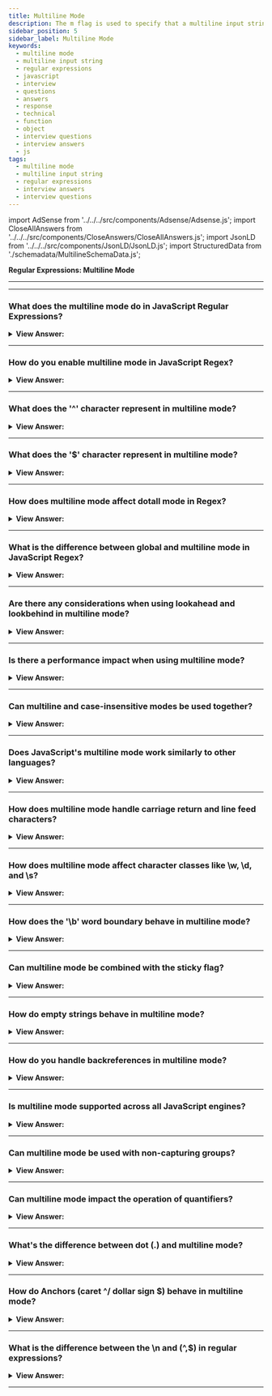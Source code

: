 ```yaml
---
title: Multiline Mode
description: The m flag is used to specify that a multiline input string should be treated as multiple lines. Regular Expressions Interview Questions
sidebar_position: 5
sidebar_label: Multiline Mode
keywords:
  - multiline mode
  - multiline input string
  - regular expressions
  - javascript
  - interview
  - questions
  - answers
  - response
  - technical
  - function
  - object
  - interview questions
  - interview answers
  - js
tags:
  - multiline mode
  - multiline input string
  - regular expressions
  - interview answers
  - interview questions
---
```


import AdSense from '../../../src/components/Adsense/Adsense.js';
import CloseAllAnswers from '../../../src/components/CloseAnswers/CloseAllAnswers.js';
import JsonLD from '../../../src/components/JsonLD/JsonLD.js';
import StructuredData from './schemadata/MultilineSchemaData.js';

<JsonLD data={StructuredData} />

<head>
  <title>Multiline Mode | Regular Expressions Interview Questions</title>
</head>

**Regular Expressions: Multiline Mode**

---

<AdSense />

---

<CloseAllAnswers />

### What does the multiline mode do in JavaScript Regular Expressions?

<details>
  <summary><strong>View Answer:</strong></summary>
  <div>
  <div><strong>Interview Response:</strong> The 'm' flag in regular expressions, also known as multiline mode, modifies the behavior of '^' and '$' to match the start and end of each line within a string, rather than the entire string.
    </div><br />
  <div><strong className="codeExample">Code Example:</strong><br /><br />

  <div></div>

Here's a simple JavaScript example using the 'm' flag in a regular expression:

```javascript
let str = `First line
Second line
Third line`;

let regex = /^Second.*$/m;

let match = str.match(regex);

console.log(match);  // This will output: ['Second line']
```

In this example, we use the 'm' flag with the `^Second.*$` regex to find 'Second line' at the start of a line in the multiline string. Without the 'm' flag, this would not match anything as 'Second line' is not at the start of the entire string.

  </div>
  </div>
</details>

---

### How do you enable multiline mode in JavaScript Regex?

<details>
  <summary><strong>View Answer:</strong></summary>
  <div>
  <div><strong>Interview Response:</strong> In JavaScript, multiline mode is enabled in regular expressions by appending an 'm' flag after the pattern, like this: `/pattern/m`. It allows '^' and '$' to match the start and end of each line.
  </div>
  </div>
</details>

---

### What does the '^' character represent in multiline mode?

<details>
  <summary><strong>View Answer:</strong></summary>
  <div>
  <div><strong>Interview Response:</strong> In multiline mode, the '^' character represents the start of the string and the start of each line within the string, occurring after every newline ('\n').
  </div><br />
  <div><strong className="codeExample">Code Example:</strong><br /><br />

  <div></div>

```js
let str = "apple\nbanana\napple";

let regexWithM = /^apple$/gm;
console.log(str.match(regexWithM)); 
// Outputs: [ 'apple', 'apple' ] (With "m" flag)
```

  </div>
  </div>
</details>

---

### What does the '$' character represent in multiline mode?

<details>
  <summary><strong>View Answer:</strong></summary>
  <div>
  <div><strong>Interview Response:</strong> In multiline mode, the '$' character represents the end of the string and the end of each line within the string, occurring before every newline ('\n').
  </div><br />
  <div><strong className="codeExample">Code Example:</strong><br /><br />

  <div></div>

```javascript
let str = "Hello, world!\nHello, javascript!\nHello, multiverse!";

let regex = /Hello, \w+!$/gm;

console.log(str.match(regex));
// Outputs: [ 'Hello, world!', 'Hello, javascript!', 'Hello, multiverse!' ]
```

In this example, the regular expression `/Hello, \w+!$/gm` matches any line that ends with a pattern "Hello, [word]!". The `g` flag makes it match globally, and the `m` flag allows `$` to match the end of each line. It matches all three lines in the string.

  </div>
  </div>
</details>

---

### How does multiline mode affect dotall mode in Regex?

<details>
  <summary><strong>View Answer:</strong></summary>
  <div>
  <div><strong>Interview Response:</strong> Multiline and dotall modes are independent in regex. Multiline mode affects '^' and '$' anchors, while dotall (enabled with 's' flag) makes '.' match any character including newline. They can be used together as needed.
  </div><br />
  <div><strong className="codeExample">Code Example:</strong><br /><br />

  <div></div>

Here's an example of using both multiline and dotall modes in JavaScript:

```javascript
let str = `First line
Second line
Third line`;

let regex = /^.*$/ms; // both multiline (m) and dotall (s) modes

let match = str.match(regex);

console.log(match);  // This will output: ['First line\nSecond line\nThird line']
```

In this example, '^.*$' with 'ms' flags will match the entire multiline string, including newline characters. This is because the '.' in dotall mode also matches newline characters, and '^' and '$' match the start and end of the string, respectively. Without the 's' flag, '.' would not match newline characters, and without the 'm' flag, '^' and '$' would only match the start and end of the entire string, not each line.

  </div>
  </div>
</details>

---

### What is the difference between global and multiline mode in JavaScript Regex?

<details>
  <summary><strong>View Answer:</strong></summary>
  <div>
  <div><strong>Interview Response:</strong> In JavaScript regex, the 'g' flag (global) makes the regex search for all matches in a string, instead of stopping at the first match. The 'm' flag (multiline) changes '^' and '$' to match the start and end of each line, not just the string.
  </div>
  </div>
</details>

---

### Are there any considerations when using lookahead and lookbehind in multiline mode?

<details>
  <summary><strong>View Answer:</strong></summary>
  <div>
  <div><strong>Interview Response:</strong> In multiline mode, lookahead and lookbehind still work from the current position, not the start/end of lines. However, '^' and '$' within lookahead/lookbehind will respect multiline mode, matching line start/end.
  </div><br />
  <div><strong>Technical Details:</strong> There are considerations when using lookahead and lookbehind in multiline mode. The most significant is that these assertions don't consume characters in the string, but only assert whether a match is possible.
  </div><br />
  <div><strong className="codeExample">Code Example:</strong><br /><br />

  <div></div>

```javascript
let str = "apple\nbanana\napple";

let regexLookahead = /apple(?=\nbanana)/gm;
console.log(str.match(regexLookahead)); 
// Outputs: [ 'apple' ] 

let regexLookbehind = /(?<=apple\n)banana/gm;
console.log(str.match(regexLookbehind)); 
// Outputs: [ 'banana' ] 
```

In this example, `/apple(?=\nbanana)/gm` matches "apple" only when it's immediately followed by "\nbanana", but it does not include "\nbanana" in the match.

Similarly, `/(?<=apple\n)banana/gm` matches "banana" only when it's immediately preceded by "apple\n", but it does not include "apple\n" in the match.

The "m" flag makes `^` and `$` match the start and end of lines, but it doesn't change the behavior of lookahead and lookbehind.

  </div>
  </div>
</details>

---

### Is there a performance impact when using multiline mode?

<details>
  <summary><strong>View Answer:</strong></summary>
  <div>
  <div><strong>Interview Response:</strong> Multiline mode can impact performance if the regex engine needs to check for line breaks in large strings. However, for most practical use cases, this performance impact would be minimal and unnoticeable.
  </div>
  </div>
</details>

---

### Can multiline and case-insensitive modes be used together?

<details>
  <summary><strong>View Answer:</strong></summary>
  <div>
  <div><strong>Interview Response:</strong> Yes, multiline ('m') and case-insensitive ('i') modes can be used together in a regular expression. For instance, in JavaScript, you can write `/pattern/mi` to enable both modes.
  </div><br />
  <div><strong className="codeExample">Code Example:</strong><br /><br />

  <div></div>

```javascript
let str = "apple\nBanana\nAPPLE";

let regex = /^apple$/gmi;

console.log(str.match(regex));
// Outputs: [ 'apple', 'APPLE' ]
```

In this example, the regular expression `/^apple$/gmi` matches any line that only contains "apple", regardless of the case. The `g` flag makes it match globally, the `m` flag allows `^` and `$` to match the start and end of each line, and the `i` flag makes it case-insensitive. It matches the first and the third lines in the string.

  </div>
  </div>
</details>

---

### Does JavaScript's multiline mode work similarly to other languages?

<details>
  <summary><strong>View Answer:</strong></summary>
  <div>
  <div><strong>Interview Response:</strong> Yes, the multiline mode in JavaScript works similarly to many other languages like Python or Perl. It modifies '^' and '$' to match the start and end of each line, not just the whole string.
  </div>
  </div>
</details>

---

### How does multiline mode handle carriage return and line feed characters?

<details>
  <summary><strong>View Answer:</strong></summary>
  <div>
  <div><strong>Interview Response:</strong> In multiline mode, both carriage return (\r) and line feed (\n) characters are considered as line terminators or breaks. Therefore, '^' and '$' will match positions after and before these characters respectively.
  </div><br />
  <div><strong className="codeExample">Code Example:</strong><br /><br />

  <div></div>

```javascript
let str = "apple\r\nbanana\napple";

let regex = /^apple$/gm;

console.log(str.match(regex));
// Outputs: [ 'apple', 'apple' ]
```

In this example, the regular expression `/^apple$/gm` matches any line that only contains "apple". The `g` flag makes it match globally, and the `m` flag allows `^` and `$` to match the start and end of each line. It recognizes both `\r\n` (carriage return + line feed, as commonly used in Windows) and `\n` (line feed, as used in Unix-based systems) as line terminators. It matches the first and the third lines in the string.

  </div>
  </div>
</details>

---

### How does multiline mode affect character classes like \w, \d, and \s?

<details>
  <summary><strong>View Answer:</strong></summary>
  <div>
  <div><strong>Interview Response:</strong> Multiline mode does not directly affect character classes like \w, \d, and \s. These classes will match as usual regardless of whether the multiline flag is set. \w matches word characters, \d digits, and \s whitespace.
  </div><br />
  <div><strong className="codeExample">Code Example:</strong><br /><br />

  <div></div>

```javascript
let str = "apple\nbanana3\nApple 1";

let regexW = /\w/gm;
console.log(str.match(regexW));
// Outputs: [ 'a', 'p', 'p', 'l', 'e', 'b', 'a', 'n', 'a', 'n', 'a', '3', 'A', 'p', 'p', 'l', 'e', '1' ]

let regexD = /\d/gm;
console.log(str.match(regexD));
// Outputs: [ '3', '1' ]

let regexS = /\s/gm;
console.log(str.match(regexS));
// Outputs: [ ' ' ]
```

In this example, `\w` matches any word character (equivalent to `[a-zA-Z0-9_]`), `\d` matches any digit (equivalent to `[0-9]`), and `\s` matches any whitespace character. They match the same characters regardless of the "m" flag.

  </div>
  </div>
</details>

---

### How does the '\b' word boundary behave in multiline mode?

<details>
  <summary><strong>View Answer:</strong></summary>
  <div>
  <div><strong>Interview Response:</strong> Word boundary '\b' isn't affected by multiline mode. It still matches a position where a word character is followed by a non-word character or vice versa.
  </div><br />
  <div><strong className="codeExample">Code Example:</strong><br /><br />

  <div></div>

```javascript
let str = "apple apple\nbanana apple";

let regex = /\bapple\b/gm;

console.log(str.match(regex));
// Outputs: [ 'apple', 'apple', 'apple' ]
```

In this example, the regular expression `\bapple\b` matches the word "apple" when it appears as a whole word. It matches "apple" in both lines, regardless of the "m" flag. The word boundary `\b` matches the position where "apple" is followed by a space or the end of a line, ensuring that it doesn't match substrings within larger words (like if there were a word "pineapple").

  </div>
  </div>
</details>

---

### Can multiline mode be combined with the sticky flag?

<details>
  <summary><strong>View Answer:</strong></summary>
  <div>
  <div><strong>Interview Response:</strong> Yes, multiline mode can be combined with the sticky flag. Sticky flag makes the regex match start exactly at lastIndex.
  </div><br />
  <div><strong>Technical Response:</strong> Multiline mode can be combined with the "sticky" flag (indicated by "y") in JavaScript regular expressions. The sticky flag makes the regex start searching for a match from the index indicated by `lastIndex` property of the regex object.
  </div><br />
  <div><strong className="codeExample">Code Example:</strong><br /><br />

  <div></div>

```javascript
let str = "apple\nbanana\napple";
let regex = /^apple$/gmy;

// Match from start
let result1 = regex.exec(str);
console.log(result1[0], regex.lastIndex); 
// Outputs: "apple", 6

// Match from index 6
let result2 = regex.exec(str);
console.log(result2, regex.lastIndex);
// Outputs: null, 6 (no match starting from index 6)

// Match from index 14
regex.lastIndex = 14;
let result3 = regex.exec(str);
console.log(result3[0], regex.lastIndex); 
// Outputs: "apple", 20
```

In this example, the regular expression `/^apple$/gmy` matches any line that only contains "apple". The `g` flag makes it match globally, the `m` flag allows `^` and `$` to match the start and end of each line, and the `y` flag makes it sticky. If a match is found, the `lastIndex` property of the regex is updated to the end of the match, and the next `exec` starts searching from there. If a match is not found, `lastIndex` is not updated.

  </div>
  </div>
</details>

---

### How do empty strings behave in multiline mode?

<details>
  <summary><strong>View Answer:</strong></summary>
  <div>
  <div><strong>Interview Response:</strong> Empty strings are treated as lines by themselves in multiline mode, meaning '^' and '$' can match before and after them.
  </div><br />
  <div><strong className="codeExample">Code Example:</strong><br /><br />

  <div></div>

```javascript
let str = "apple\nbanana\n";

let regex = /^$/gm;

let matches = str.match(regex);

console.log(matches.length);
// Outputs: 1
```

In this example, the regular expression `/^$/gm` matches any line that is empty. The `g` flag makes it match globally, and the `m` flag allows `^` and `$` to match the start and end of each line. It matches once because there's one empty line at the end of the string. Note that if the input string did not end with `\n`, there would be no match, because there wouldn't be an empty line.

  </div>
  </div>
</details>

---

### How do you handle backreferences in multiline mode?

<details>
  <summary><strong>View Answer:</strong></summary>
  <div>
  <div><strong>Interview Response:</strong> Backreferences work the same in multiline mode. They refer back to previously captured groups, regardless of line boundaries.
  </div><br />
  <div><strong>Technical Response:</strong> In JavaScript regex, backreferences in multiline mode are handled the same way as in single-line mode. The "m" flag does not affect their behavior. A backreference `\n` (where n is a group number) matches the same text as previously matched by the nth capturing group.
  </div><br />
  <div><strong className="codeExample">Code Example:</strong><br /><br />

  <div></div>

```javascript
let str = "apple apple\nbanana banana\napple banana";

let regex = /(\w+) \1/gm;

let matches = str.match(regex);

console.log(matches);
// Outputs: [ 'apple apple', 'banana banana' ]
```

In this example, the regular expression `/(\w+) \1/gm` matches any line that contains a word followed by a space and the same word again. The `g` flag makes it match globally, and the `m` flag allows `^` and `$` to match the start and end of each line. The `(\w+)` captures a word into group 1, and `\1` is a backreference that matches the same word. It matches the first and the second lines in the string.

  </div>
  </div>
</details>

---

### Is multiline mode supported across all JavaScript engines?

<details>
  <summary><strong>View Answer:</strong></summary>
  <div>
  <div><strong>Interview Response:</strong> Yes, multiline mode is a standard feature and is supported across all ECMAScript-compliant JavaScript engines.
  </div><br />
  <div><strong>Technical Details:</strong> Most modern browsers have solid support for JavaScript regular expressions. However, specific support for advanced features like lookbehind assertions and Unicode property escapes may vary.
  </div><br />
  <div><strong className="codeExample">Here's a simple table illustration:</strong><br /><br />

  <div></div>

| Feature                       | Chrome | Firefox | Safari | Edge  |
|-------------------------------|--------|---------|--------|-------|
| Basic Regular Expressions     | Yes    | Yes     | Yes    | Yes   |
| Lookahead Assertions          | Yes    | Yes     | Yes    | Yes   |
| Lookbehind Assertions         | Yes    | No      | No     | Yes   |
| Unicode Property Escapes      | Yes    | No      | Partial| Yes   |
| Named Capture Groups          | Yes    | Yes     | No     | Yes   |
| s (dotAll) flag               | Yes    | Yes     | No     | Yes   |
| Sticky Flag                   | Yes    | Yes     | Yes    | Yes   |

Remember that JavaScript compatibility can change as browsers are updated. For the most accurate and up-to-date information, please check the official documentation or use a resource like [Can I Use](https://caniuse.com/) or [MDN Web Docs](https://developer.mozilla.org/).

  </div>
  </div>
</details>

---

### Can multiline mode be used with non-capturing groups?

<details>
  <summary><strong>View Answer:</strong></summary>
  <div>
  <div><strong>Interview Response:</strong> Yes, non-capturing groups work the same way in multiline mode as they do in single-line mode. A non-capturing group (?:...) groups together the included pattern elements, but doesn't create a backreference.
  </div><br />
  <div><strong className="codeExample">Code Example:</strong><br /><br />

  <div></div>

```js
let str = "apple banana\nbanana apple\napple apple";

let regex = /^(?:apple banana|banana apple)$/gm;

console.log(str.match(regex));
// Outputs: [ 'apple banana', 'banana apple' ]
```

  </div>
  </div>
</details>

---

### Can multiline mode impact the operation of quantifiers?

<details>
  <summary><strong>View Answer:</strong></summary>
  <div>
  <div><strong>Interview Response:</strong> No, multiline mode doesn't impact the operation of quantifiers in JavaScript regular expressions. Quantifiers such as *, +, ?, and &#123;n,m&#125; still work the same way in multiline mode as they do in single-line mode.
  </div><br />
  <div><strong className="codeExample">Code Example:</strong><br /><br />

  <div></div>

```javascript
let str = "apple\nbanana\napples";

let regex = /^apple.*$/gm;

console.log(str.match(regex));
// Outputs: [ 'apple', 'apples' ]
```

In this example, the regular expression `/^apple.*$/gm` matches any line that starts with "apple". The `g` flag makes it match globally, the `m` flag allows `^` and `$` to match the start and end of each line, and the `.*` matches any characters (except for line terminators), zero or more times. It matches the first and the third lines in the string. The `.*` quantifier does not extend across multiple lines, even in multiline mode.

  </div>
  </div>
</details>

---

### What's the difference between dot (.) and multiline mode?

<details>
  <summary><strong>View Answer:</strong></summary>
  <div>
  <div><strong>Interview Response:</strong>  The dot (.) matches any character except newline. Multiline mode changes how '^' and '$' behave, but does not affect the '.' dot.
  </div>
  </div>
</details>

---

### How do Anchors (caret ^/ dollar sign $) behave in multiline mode?

<details>
  <summary><strong>View Answer:</strong></summary>
  <div>
  <div><strong>Interview Response:</strong> In multiline mode, the caret (^) matches the start of the string and after each newline (\n), while the dollar sign ($) matches before every newline and at the end of the string.
    </div><br />
  <div><strong>Technical Response:</strong> In the multiline mode, they match at the beginning and the end of the string and the start/end of a new line. If we do not have the m flag, we search only the first line, and each additional line gets missed. This outcome is because, by default, a caret only matches at the beginning of the text. In multiline mode, at the beginning of any line.<br />You should note that “Start of a line” formally means “immediately after a line break”: the test ^ in multiline mode matches at all positions preceded by a newline character \n. And at the text start.<br />When we are dealing with the dollar sign $, it behaves similarly. The regular expression \d$ finds the last digit in all lines.
    </div><br />
  <div><strong className="codeExample">Code Example:</strong><br /><br />

  <div></div>

```js
let str = `1st place: Winnie
2nd place: Piglet
3rd place: Eeyore`;

console.log(str.match(/^\d/gm)); // 1, 2, 3
```

  </div>
  </div>
</details>

---

### What is the difference between the \n and (^,$) in regular expressions?

<details>
  <summary><strong>View Answer:</strong></summary>
  <div>
  <div><strong>Interview Response:</strong> The '\n' represents a newline character in regular expressions, marking the end of a line. '^' and '$', known as anchors, represent the start and end of a line or string, respectively.
    </div><br />
  <div><strong>Technical Details:</strong> To find a new line, we can use not only anchors ^ and $, but we can also use the newline character \n. The most notable behavior between the \n and (^,$) is that the new line only returns values in new lines. This characteristic can lead to odd behaviors where a value does not return when it exists at the end of a line. So, a \n in the pattern gets used, we need newline characters in the result, while anchors are used to find something at the beginning/end of a line. Yes, this can be confusing, but we should be aware of it.
    </div><br />
  <div><strong className="codeExample">Code Example:</strong><br /><br />

  <div></div>

```javascript
let str = "apple\nbanana\napple";

// Matches 'apple' at the start of a line
let regex1 = /^apple/gm;
console.log(str.match(regex1)); // Outputs: [ 'apple', 'apple' ]

// Matches newline characters
let regex2 = /\n/g;
console.log(str.match(regex2)); // Outputs: [ '\n', '\n' ]
```

In the first regex, `/^apple/gm`, the `^` character is used to find 'apple' at the start of a line or string. The 'm' flag is used to apply `^` and `$` to each line, not just the start/end of the entire string.

In the second regex, `/\n/g`, the `\n` is used to find newline characters in the string. It finds two newline characters in the string. This is fundamentally different from `^` and `$`, which match positions in the string, not actual characters.

  </div>
  </div>
</details>

---
